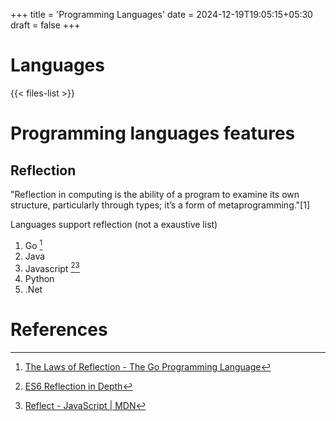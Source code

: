 +++
title = 'Programming Languages'
date = 2024-12-19T19:05:15+05:30
draft = false
+++

# Languages

{{< files-list >}}

# Programming languages features

## Reflection

"Reflection in computing is the ability of a program to examine its own structure, particularly through types; it’s a form of metaprogramming."[1]

Languages support reflection (not a exaustive list)

1. Go [^1]
2. Java
3. Javascript [^2][^3]
4. Python
5. .Net

# References

[^1]:[The Laws of Reflection - The Go Programming Language](https://go.dev/blog/laws-of-reflection)
[^2]:[ES6 Reflection in Depth](https://ponyfoo.com/articles/es6-reflection-in-depth)
[^3]:[Reflect - JavaScript | MDN](https://developer.mozilla.org/en-US/docs/Web/JavaScript/Reference/Global_Objects/Reflect)
